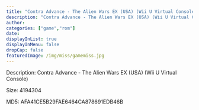 ```yaml
---
title: "Contra Advance - The Alien Wars EX (USA) (Wii U Virtual Console)"
description: "Contra Advance - The Alien Wars EX (USA) (Wii U Virtual Console)"
author: 
categories: ["game","rom"]
date: 
displayInList: true
displayInMenu: false
dropCap: false
featuredImage: /img/miss/gamemiss.jpg
---
```


Description: Contra Advance - The Alien Wars EX (USA) (Wii U Virtual Console)

Size: 4194304

MD5: AFA41CE5B29FAE6464CA878691EDB46B

